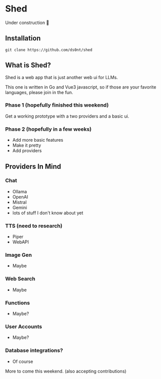 # Shed

Under construction :construction:

## Installation

```
git clone https://github.com/ds0nt/shed

```


## What is Shed?

Shed is a web app that is just another web ui for LLMs.

This one is written in Go and Vue3 javascript, so if those are your favorite languages, please join in the fun.

### Phase 1 (hopefully finished this weekend)

Get a working prototype with a two providers and a basic ui.

### Phase 2 (hopefully in a few weeks)

- Add more basic features
- Make it pretty
- Add providers

## Providers In Mind

### Chat
- Ollama
- OpenAI
- Mistral
- Gemini
- lots of stuff I don't know about yet

### TTS (need to research)
- Piper
- WebAPI


### Image Gen
- Maybe

### Web Search
- Maybe

### Functions
- Maybe?

### User Accounts
- Maybe?

### Database integrations?
- Of course

More to come this weekend. (also accepting contributions)
